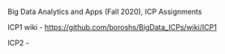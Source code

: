 Big Data Analytics and Apps (Fall 2020), ICP Assignments

ICP1 wiki - https://github.com/boroshs/BigData_ICPs/wiki/ICP1

ICP2 - 
